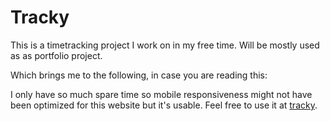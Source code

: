 # Tracky

This is a timetracking project I work on in my free time. Will be mostly used as as portfolio project.

Which brings me to the following, in case you are reading this:

I only have so much spare time so mobile responsiveness might not have been optimized for this website but it's usable. Feel free to use it at [tracky](https://tracky.be/).
